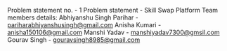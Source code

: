 Problem statement no. - 1
Problem statement - Skill Swap Platform
Team members details: Abhiyanshu Singh Parihar - pariharabhiyanshusingh@gmail.com
                      Anisha Kumari - anisha150106@gmail.com
                      Manshi Yadav - manshiyadav7300@gmsil.com
                      Gourav Singh - gouravsingh8985@gmail.com
